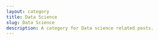 ```yaml
---
layout: category
title: Data Science
slug: Data Science
description: A category for Data science related posts.
---
```

  